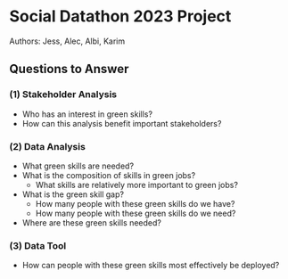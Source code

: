 # Social Datathon 2023 Project

Authors: Jess, Alec, Albi, Karim

## Questions to Answer

### (1) Stakeholder Analysis
- Who has an interest in green skills?
- How can this analysis benefit important stakeholders?

### (2) Data Analysis
- What green skills are needed?
- What is the composition of skills in green jobs?
	* What skills are relatively more important to green jobs?
- What is the green skill gap?
	* How many people with these green skills do we have?
	* How many people with these green skills do we need?
- Where are these green skills needed?

### (3) Data Tool
- How can people with these green skills most effectively be deployed?
